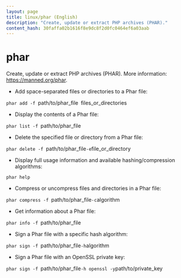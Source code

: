 ```yaml
---
layout: page
title: linux/phar (English)
description: "Create, update or extract PHP archives (PHAR)."
content_hash: 30faffa02b1616f8e9dc8f2d0fc0464ef6a03aab
---
```

# phar

Create, update or extract PHP archives (PHAR).
More information: <https://manned.org/phar>.

- Add space-separated files or directories to a Phar file:

`phar add -f `<span class="tldr-var badge badge-pill bg-dark-lm bg-white-dm text-white-lm text-dark-dm font-weight-bold">path/to/phar_file</span>` `<span class="tldr-var badge badge-pill bg-dark-lm bg-white-dm text-white-lm text-dark-dm font-weight-bold">files_or_directories</span>

- Display the contents of a Phar file:

`phar list -f `<span class="tldr-var badge badge-pill bg-dark-lm bg-white-dm text-white-lm text-dark-dm font-weight-bold">path/to/phar_file</span>

- Delete the specified file or directory from a Phar file:

`phar delete -f `<span class="tldr-var badge badge-pill bg-dark-lm bg-white-dm text-white-lm text-dark-dm font-weight-bold">path/to/phar_file</span>` -e `<span class="tldr-var badge badge-pill bg-dark-lm bg-white-dm text-white-lm text-dark-dm font-weight-bold">file_or_directory</span>

- Display full usage information and available hashing/compression algorithms:

`phar help`

- Compress or uncompress files and directories in a Phar file:

`phar compress -f `<span class="tldr-var badge badge-pill bg-dark-lm bg-white-dm text-white-lm text-dark-dm font-weight-bold">path/to/phar_file</span>` -c `<span class="tldr-var badge badge-pill bg-dark-lm bg-white-dm text-white-lm text-dark-dm font-weight-bold">algorithm</span>

- Get information about a Phar file:

`phar info -f `<span class="tldr-var badge badge-pill bg-dark-lm bg-white-dm text-white-lm text-dark-dm font-weight-bold">path/to/phar_file</span>

- Sign a Phar file with a specific hash algorithm:

`phar sign -f `<span class="tldr-var badge badge-pill bg-dark-lm bg-white-dm text-white-lm text-dark-dm font-weight-bold">path/to/phar_file</span>` -h `<span class="tldr-var badge badge-pill bg-dark-lm bg-white-dm text-white-lm text-dark-dm font-weight-bold">algorithm</span>

- Sign a Phar file with an OpenSSL private key:

`phar sign -f `<span class="tldr-var badge badge-pill bg-dark-lm bg-white-dm text-white-lm text-dark-dm font-weight-bold">path/to/phar_file</span>` -h openssl -y `<span class="tldr-var badge badge-pill bg-dark-lm bg-white-dm text-white-lm text-dark-dm font-weight-bold">path/to/private_key</span>
